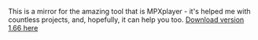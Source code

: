 This is a mirror for the amazing tool that is MPXplayer - it's helped me with countless projects, and, hopefully, it can help you too.
[Download version 1.66 here](https://polaris183.github.io/mpxplay-mirror/v1.66/mpxp166w.zip) 
